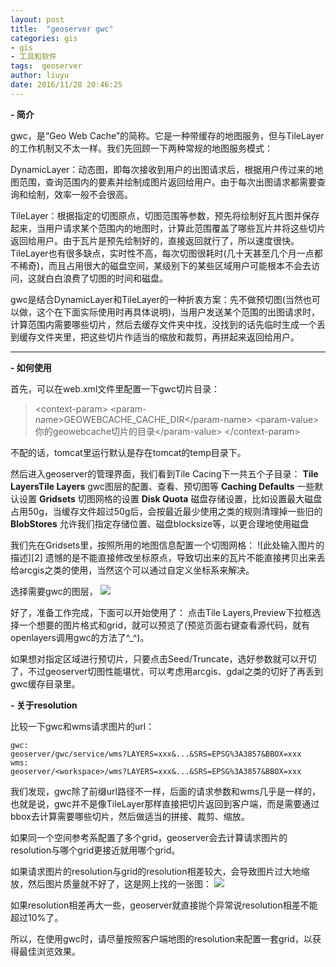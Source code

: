 ```yaml
---
layout: post
title:  "geoserver gwc"
categories: gis
- gis
- 工具和软件
tags:  geoserver
author: liuyu
date: 2016/11/28 20:46:25
---
```


 **- 简介**

gwc，是“Geo Web Cache”的简称。它是一种带缓存的地图服务，但与TileLayer的工作机制又不太一样。我们先回顾一下两种常规的地图服务模式：

DynamicLayer：动态图，即每次接收到用户的出图请求后，根据用户传过来的地图范围，查询范围内的要素并绘制成图片返回给用户。由于每次出图请求都需要查询和绘制，效率一般不会很高。

TileLayer：根据指定的切图原点，切图范围等参数，预先将绘制好瓦片图并保存起来，当用户请求某个范围内的地图时，计算此范围覆盖了哪些瓦片并将这些切片返回给用户。由于瓦片是预先绘制好的，直接返回就行了，所以速度很快。TileLayer也有很多缺点，实时性不高，每次切图很耗时(几十天甚至几个月一点都不稀奇)，而且占用很大的磁盘空间，某级别下的某些区域用户可能根本不会去访问，这就白白浪费了切图的时间和磁盘。

gwc是结合DynamicLayer和TileLayer的一种折衷方案：先不做预切图(当然也可以做，这个在下面实际使用时再具体说明)，当用户发送某个范围的出图请求时，计算范围内需要哪些切片，然后去缓存文件夹中找，没找到的话先临时生成一个丢到缓存文件夹里，把这些切片作适当的缩放和裁剪，再拼起来返回给用户。


----------

 **- 如何使用**
 
首先，可以在web.xml文件里配置一下gwc切片目录：
>  &lt;context-param&gt;
   &lt;param-name&gt;GEOWEBCACHE_CACHE_DIR&lt;/param-name&gt;
   &lt;param-value&gt;你的geowebcache切片的目录&lt;/param-value&gt;
  &lt;/context-param&gt;

不配的话，tomcat里运行默认是存在tomcat的temp目录下。
 
 
 然后进入geoserver的管理界面，我们看到Tile Cacing下一共五个子目录：
**Tile LayersTile Layers**
gwc图层的配置、查看、预切图等
**Caching Defaults**
一些默认设置
**Gridsets**
切图网格的设置
**Disk Quota**
磁盘存储设置，比如设置最大磁盘占用50g，当缓存文件超过50g后，会按最近最少使用之类的规则清理掉一些旧的
**BlobStores**
允许我们指定存储位置、磁盘blocksize等，以更合理地使用磁盘

我们先在Gridsets里，按照所用的地图信息配置一个切图网格：
![此处输入图片的描述][2]
遗憾的是不能直接修改坐标原点，导致切出来的瓦片不能直接拷贝出来丢给arcgis之类的使用，当然这个可以通过自定义坐标系来解决。


选择需要gwc的图层，
![](http://7xlvcv.com1.z0.glb.clouddn.com/c4428e71-931d-4902-afe2-ecc84f4ea2eb)
  
好了，准备工作完成，下面可以开始使用了：
点击Tile Layers,Preview下拉框选择一个想要的图片格式和grid，就可以预览了(预览页面右键查看源代码，就有openlayers调用gwc的方法了^_^)。


如果想对指定区域进行预切片，只要点击Seed/Truncate，选好参数就可以开切了，不过geoserver切图性能堪忧，可以考虑用arcgis、gdal之类的切好了再丢到gwc缓存目录里。


 **- 关于resolution**
 
 比较一下gwc和wms请求图片的url：
 

    gwc:
    geoserver/gwc/service/wms?LAYERS=xxx&...&SRS=EPSG%3A3857&BBOX=xxx
    wms:
    geoserver/<workspace>/wms?LAYERS=xxx&...&SRS=EPSG%3A3857&BBOX=xxx
    
我们发现，gwc除了前缀url路径不一样，后面的请求参数和wms几乎是一样的，也就是说，gwc并不是像TileLayer那样直接把切片返回到客户端，而是需要通过bbox去计算需要哪些切片，然后做适当的拼接、裁剪、缩放。

如果同一个空间参考系配置了多个grid，geoserver会去计算请求图片的resolution与哪个grid更接近就用哪个grid。

如果请求图片的resolution与grid的resolution相差较大，会导致图片过大地缩放，然后图片质量就不好了，这是网上找的一张图：
![](http://7xlvcv.com1.z0.glb.clouddn.com/114be441-b6ae-4630-b0e5-b0f5446cf2a1)
  
 如果resolution相差再大一些，geoserver就直接抛个异常说resolution相差不能超过10%了。
 
 所以，在使用gwc时，请尽量按照客户端地图的resolution来配置一套grid，以获得最佳浏览效果。
